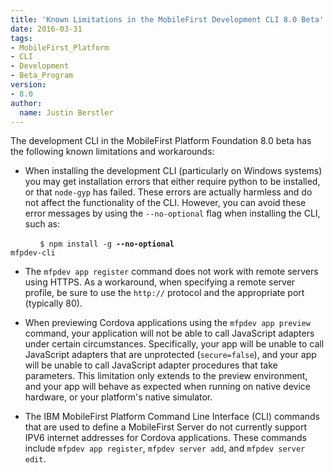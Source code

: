 ```yaml
---
title: 'Known Limitations in the MobileFirst Development CLI 8.0 Beta'
date: 2016-03-31
tags:
- MobileFirst_Platform
- CLI
- Development
- Beta_Program
version:
- 8.0
author:
  name: Justin Berstler
---
```


The development CLI in the MobileFirst Platform Foundation 8.0 beta has the following known limitations and workarounds:

- When installing the development CLI (particularly on Windows systems) you may get installation errors that either require python to be installed, or that `node-gyp` has failed. These errors are actually harmless and do not affect the functionality of the CLI. However, you can avoid these error messages by using the `--no-optional` flag when installing the CLI, such as:

&nbsp;&nbsp;&nbsp;&nbsp;&nbsp;&nbsp;&nbsp;&nbsp;&nbsp;&nbsp;&nbsp;&nbsp;<code>$ npm install -g <b>--no-optional</b> mfpdev-cli</code>

- The `mfpdev app register` command does not work with remote servers using HTTPS. As a workaround, when specifying a remote server profile, be sure to use the `http://` protocol and the appropriate port (typically 80).

- When previewing Cordova applications using the `mfpdev app preview` command, your application will not be able to call JavaScript adapters under certain circumstances. Specifically, your app will be unable to call JavaScript adapters that are unprotected (`secure=false`), and your app will be unable to call JavaScript adapter procedures that take parameters. This limitation only extends to the preview environment, and your app will behave as expected when running on native device hardware, or your platform's native simulator.

- The IBM MobileFirst Platform Command Line Interface (CLI) commands that are used to define a MobileFirst Server do not currently support IPV6 internet addresses for Cordova applications.  These commands include `mfpdev app register`, `mfpdev server add`, and `mfpdev server edit`.
